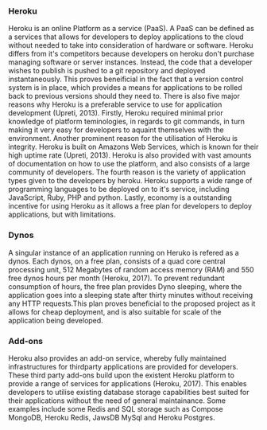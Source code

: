 ### Heroku
Heroku is an online Platform as a service (PaaS). A PaaS can be defined as a services that allows for developers to deploy applications to the cloud without needed to take into consideration of hardware or software. Heroku differs from it's competitors because developers on heroku don't purchase managing software or server instances. Instead, the code that a developer wishes to publish is pushed to a git repository and deployed instantaneously. This proves beneificial in the fact that a version control system is in place, which provides a means for applications to be rolled back to previous versions should they need to. There is also five major reasons why Heroku is a preferable service to use for application development (Upreti, 2013). Firstly, Heroku required minimal prior knowledge of platform teminologies, in regards to git commands, in turn making it very easy for developers to aquaint themselves with the environment. Another prominent reason for the utilisation of Heroku is integrity. Heroku is built on Amazons Web Services, which is known for their high uptime rate (Upreti, 2013). Heroku is also provided with vast amounts of documentation on how to use the platform, and also consists of a large community of developers. The fourth reason is the variety of application types given to the developers by heroku. Heroku supports a wide range of programming languages to be deployed on to it's service, including JavaScript, Ruby, PHP and python. Lastly, economy is a outstanding incentive for using Heroku as it allows a free plan for developers to deploy applications, but with limitations.

### Dynos
A singular instance of an application running on Heruko is refered as a dynos. Each dynos, on a free plan, consists of a quad core central processing unit, 512 Megabytes of random access memory (RAM) and 550 free dynos hours per month (Heroku, 2017). To prevent redundant consumption of hours, the free plan provides Dyno sleeping, where the application goes into a sleeping state after thirty minutes without receiving any HTTP requests.This plan proves beneficial to the proposed project as it allows for cheap deployment, and is also suitable for scale of the application being developed.

### Add-ons
Heroku also provides an add-on service, whereby fully maintained infrastructures for thirdparty applications are provided for developers. These third party add-ons build upon the existent Heroku platform to provide a range of services for applications (Heroku, 2017). This enables developers to utilise existing database storage capabilities best suited for their applications without the need of general maintainance. Some examples include some Redis and SQL storage such as Compose MongoDB, Heroku Redis, JawsDB MySql and Heroku Postgres. 
